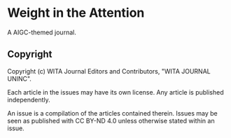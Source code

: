# Weight in the Attention

A AIGC-themed journal.






## Copyright

Copyright (c) WITA Journal Editors and Contributors, "WITA JOURNAL UNINC".

Each article in the issues may have its own license.
Any article is published independently.

An issue is a compilation of the articles contained therein.
Issues may be seen as published with CC BY-ND 4.0 unless otherwise stated within an issue.

